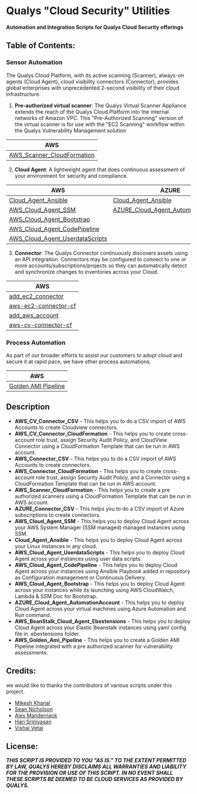 # Qualys "Cloud Security" Utilities
**Automation and Integration Scripts for Qualys Cloud Security offerings** 


## Table of Contents: 

### Sensor Automation
The Qualys Cloud Platform, with its active scanning (Scanner), always-on agents (Cloud Agent), cloud visibility connectors (Connector), provides global enterprises with unprecedented 2-second visibility of their cloud infrastructure.

1. **Pre-authorized virtual scanner**: The Qualys Virtual Scanner Appliance extends the reach of the Qualys Cloud Platform into the internal networks of Amazon VPC. This "Pre-Authorized Scanning" version of the virtual scanner is for use with the "EC2 Scanning" workflow within the Qualys Vulnerability Management solution 

AWS |
----|
[AWS_Scanner_CloudFormation](https://github.com/Qualys-Public/add_aws_Scanner) |
2. **Cloud Agent**: A lightweight agent that does continuous assessment of your environment for security and compliance.

AWS | AZURE | Google
----| ----- | ------
[Cloud_Agent_Ansible](https://github.com/Qualys-Public/deploy_qualys_Ansible) | [Cloud_Agent_Ansible](https://github.com/Qualys-Public/deploy_qualys_Ansible) | [Cloud_Agent_Ansible](https://github.com/Qualys-Public/deploy_qualys_Ansible)
[AWS_Cloud_Agent_SSM](https://github.com/Qualys-Public/deploy_qualys_SSM) | [AZURE_Cloud_Agent_AutomationAccount](https://github.com/Qualys-Public/deploy_qualys_Azure_Automation) |
[AWS_Cloud_Agent_Bootstrap](https://github.com/Qualys-Public/deploy_qualys_bootstap-AWS) | 
[AWS_Cloud_Agent_CodePipeline](https://github.com/Qualys-Public/deploy_qualys_CD_Pipeline_AWS) | 
[AWS_Cloud_Agent_UserdataScripts](https://github.com/Qualys-Public/deploy_qualys_s3)|  
3. **Connector**: The Qualys Connector continuously discovers assets using an API integration. Connectors may be configured to connect to one or more accounts/subscriptions/projects so they can automatically detect and synchronize changes to inventories across your Cloud.

AWS |
----|
[add_ec2_connector](https://github.com/Qualys-Public/add_ec2_connector) |
[aws-ec2-connector-cf](https://github.com/Qualys-Public/aws-ec2-connector-cf) |
[add_aws_account](https://github.com/Qualys-Public/add_aws_account) |
[aws-cv-connector-cf](https://github.com/Qualys-Public/aws-cv-connector-cf)|



### Process Automation
As part of our broader efforts to assist our customers to adopt cloud and secure it at rapid pace, we have other process automations.

AWS |
----|
[Golden AMI Pipeline](https://github.com/Qualys-Public/golden-ami-pipeline-with-qualys) |


## Description

* **AWS_CV_Connector_CSV** - This helps you to do a CSV import of AWS Accounts to create Cloudview connectors. 
* **AWS_CV_Connector_CloudFormation** - This helps you to create cross-account role trust, assign Security Audit Policy, and CloudView Connector using a CloudFormation Template that can be run in AWS account. 
* **AWS_Connector_CSV** - This helps you to do a CSV import of AWS Accounts to create connectors. 
* **AWS_Connector_CloudFormation** - This helps you to create cross-account role trust, assign Security Audit Policy, and a Connector using a CloudFormation Template that can be run in AWS account. 
* **AWS_Scanner_CloudFormation** - This helps you to create a pre authorized scanners using a CloudFormation Template that can be run in AWS account. 
* **AZURE_Connector_CSV** - This helps you to do a CSV import of Azure subscriptions to create connectors. 
* **AWS_Cloud_Agent_SSM** - This helps you to deploy Cloud Agent across your AWS System Manager (SSM managed) managed instances using SSM. 
* **Cloud_Agent_Ansible** - This helps you to deploy Cloud Agent across your Linux instances in any cloud. 
* **AWS_Cloud_Agent_UserdataScripts** - This helps you to deploy Cloud Agent across your instances using user data scripts. 
* **AWS_Cloud_Agent_CodePipeline** - This helps you to deploy Cloud Agent across your instances using Ansible Playbook added in repository as Configuration management or Continuous Delivery. 
* **AWS_Cloud_Agent_Bootstrap** - This helps you to deploy Cloud Agent across your instances while its launching using AWS CloudWatch, Lambda & SSM Doc for Bootstrap. 
* **AZURE_Cloud_Agent_AutomationAccount** - This helps you to deploy Cloud Agent across your virtual machines using Azure Automation and Run command. 
* **AWS_BeanStalk_Cloud_Agent_Ebextensions** - This helps you to deploy Cloud Agent across your Elastic Beanstalk instances using yaml config file in .ebextensions folder. 
* **AWS_Golden_Ami_Pipeline** - This helps you to create a Golden AMI Pipeline integrated with a pre authorized scanner for vulnerability assessments.

## Credits: 
we would like to thanks the contributors of various scripts under this project.

* [Mikesh Khanal](https://github.com/mkhanal1)
* [Sean Nicholson](https://github.com/snicholson-qualys)
* [Alex Mandernack](https://github.com/amandernackq)
* [Hari Srinivasan](https://github.com/hsrinivasanqualys)
* [Vishal Vetal](https://github.com/vvetalqualys)

## License: 

_**THIS SCRIPT IS PROVIDED TO YOU "AS IS." 
TO THE EXTENT PERMITTED BY LAW, QUALYS HEREBY DISCLAIMS 
ALL WARRANTIES AND LIABILITY FOR THE PROVISION OR USE OF THIS SCRIPT. 
IN NO EVENT SHALL THESE SCRIPTS BE DEEMED TO BE CLOUD SERVICES AS PROVIDED BY QUALYS.**_

